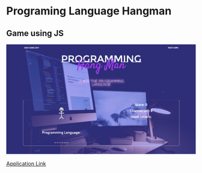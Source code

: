 # Programing Language Hangman

## Game using JS

![alt text](/assets/screenshot.png "Hangman Screenshot")

[Application Link](https://jf-13.github.io/FullStack-HangMan/ "Link to play hangman")
